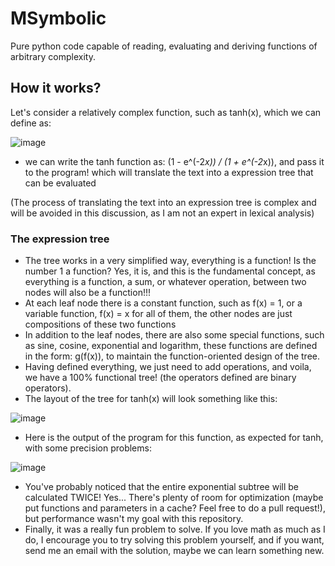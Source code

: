 # MSymbolic
Pure python code capable of reading, evaluating and deriving functions of arbitrary complexity.

## How it works?
Let's consider a relatively complex function, such as tanh(x), which we can define as:

![image](https://github.com/user-attachments/assets/7803e2a1-7a70-4262-bf63-4052abd98167)

- we can write the tanh function as: (1 - e^(-2*x)) / (1 + e^(-2*x)), and pass it to the program! which will translate the text into a expression tree that can be evaluated

(The process of translating the text into an expression tree is complex and will be avoided in this discussion, as I am not an expert in lexical analysis)

### The expression tree
- The tree works in a very simplified way, everything is a function! Is the number 1 a function? Yes, it is, and this is the fundamental concept, as everything is a function, a sum, or whatever operation, between two nodes will also be a function!!!
- At each leaf node there is a constant function, such as f(x) = 1, or a variable function, f(x) = x for all of them, the other nodes are just compositions of these two functions
- In addition to the leaf nodes, there are also some special functions, such as sine, cosine, exponential and logarithm, these functions are defined in the form: g(f(x)), to maintain the function-oriented design of the tree.
- Having defined everything, we just need to add operations, and voila, we have a 100% functional tree! (the operators defined are binary operators).
- The layout of the tree for tanh(x) will look something like this:

![image](https://github.com/user-attachments/assets/4e39accb-4136-4d3c-bad4-f2ce2cab9da1)

- Here is the output of the program for this function, as expected for tanh, with some precision problems:

![image](https://github.com/user-attachments/assets/30be260c-3aef-492a-b9fd-ac7627715546)

- You've probably noticed that the entire exponential subtree will be calculated TWICE! Yes... There's plenty of room for optimization (maybe put functions and parameters in a cache? Feel free to do a pull request!), but performance wasn't my goal with this repository.
- Finally, it was a really fun problem to solve. If you love math as much as I do, I encourage you to try solving this problem yourself, and if you want, send me an email with the solution, maybe we can learn something new.
